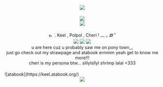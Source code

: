 <div align = center> <img src="https://64.media.tumblr.com/ae8f8fa3eff8ddde72c05658aface448/169dc82015ab755d-eb/s2048x3072/f101890f2fc618d7e79ee4e01c51e284a300d7e9.gifv"> </div>
ㅤ
<div align = center> <img src="https://64.media.tumblr.com/410e7fa4ea78a71d6ad183ad12b98624/aeac3b1b5e0222f0-4f/s1280x1920/ffb205fcd9b4a5a24a64b76bf380bdac3c98890c.pnj"/> </div>
<div align = center> <img src="https://64.media.tumblr.com/3e6cfebc3058d8fa96f364fca5a1ff77/4160be3cc2b84620-04/s500x750/f111e18a7cae615a1cf7dffeac520522ec2c155d.gifv"> </div>
ㅤ
<div align = center > ౿ ݁  .  Keel , Polpol , Cheri  !          ︵   ｡ Ꮺ ˚ </div>
<div align = center > <img src="https://64.media.tumblr.com/e6e2734e2b4a52368d1021bb2fcf38ec/324848305820d003-1f/s75x75_c1/dcc430f4b9da911d5cce7f09da20b225ac408339.pnj"> <img src="https://64.media.tumblr.com/6d6d120586cd8c18ff2ebfe37af1e074/7f018a0b5994707e-09/s75x75_c1/48a5356fbb9f3c413192bad421d5cfed603fd2cc.pnj"> <img src="https://64.media.tumblr.com/a88a3b0b98e8c15ff2ba67a2ead4cda1/7f018a0b5994707e-19/s75x75_c1/ca32217dedf28b5955b9a9dc6856207a6e70ffdc.pnj"> </div>
<div align = center> u are here cuz u probably saw me on pony town,,, 
<div align = center> just go check out my strawpage and atabook ermmm yeah get to know me more!!! </div>
<div align = center> cheri is my persona btw... sillylsllyl shrimp lalal <333 </div>
ㅤ
<div align = left> ![atabook](https://keel.atabook.org/)
  
<div align = center> <img src="https://64.media.tumblr.com/ae8f8fa3eff8ddde72c05658aface448/169dc82015ab755d-eb/s2048x3072/f101890f2fc618d7e79ee4e01c51e284a300d7e9.gifv"> </div>
